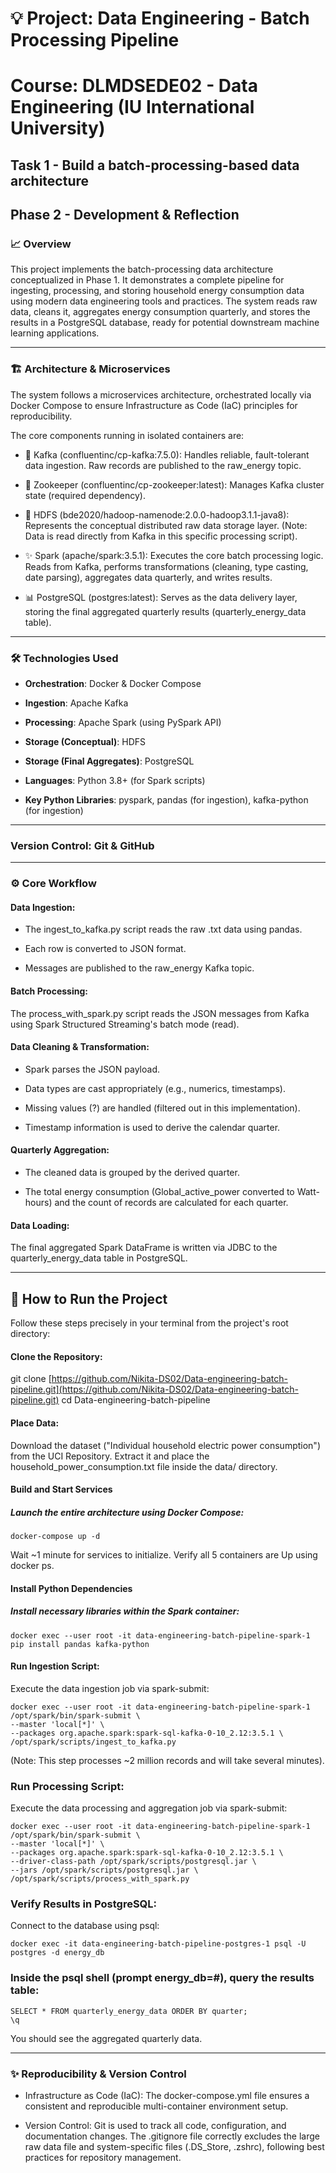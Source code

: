 # 💡 Project: Data Engineering - Batch Processing Pipeline

# Course: DLMDSEDE02 - Data Engineering (IU International University)
## Task 1 - Build a batch-processing-based data architecture
## Phase 2 - Development & Reflection

### 📈 Overview

This project implements the batch-processing data architecture conceptualized in Phase 1. It demonstrates a complete pipeline for ingesting, processing, and storing household energy consumption data using modern data engineering tools and practices. The system reads raw data, cleans it, aggregates energy consumption quarterly, and stores the results in a PostgreSQL database, ready for potential downstream machine learning applications.

---

### 🏗️ Architecture & Microservices

The system follows a microservices architecture, orchestrated locally via Docker Compose to ensure Infrastructure as Code (IaC) principles for reproducibility.

The core components running in isolated containers are:

- 📨 Kafka (confluentinc/cp-kafka:7.5.0): Handles reliable, fault-tolerant data ingestion. Raw records are published to the raw_energy topic.

- 🔗 Zookeeper (confluentinc/cp-zookeeper:latest): Manages Kafka cluster state (required dependency).

- 💾 HDFS (bde2020/hadoop-namenode:2.0.0-hadoop3.1.1-java8): Represents the conceptual distributed raw data storage layer. (Note: Data is read directly from Kafka in this specific processing script).

- ✨ Spark (apache/spark:3.5.1): Executes the core batch processing logic. Reads from Kafka, performs transformations (cleaning, type casting, date parsing), aggregates data quarterly, and writes results.

- 📊 PostgreSQL (postgres:latest): Serves as the data delivery layer, storing the final aggregated quarterly results (quarterly_energy_data table).

---

### 🛠️ Technologies Used

- **Orchestration**: Docker & Docker Compose

- **Ingestion**: Apache Kafka

- **Processing**: Apache Spark (using PySpark API)

- **Storage (Conceptual)**: HDFS

- **Storage (Final Aggregates)**: PostgreSQL

- **Languages**: Python 3.8+ (for Spark scripts)

- **Key Python Libraries**: pyspark, pandas (for ingestion), kafka-python (for ingestion)

---

### Version Control: Git & GitHub

---

### ⚙️ Core Workflow

#### Data Ingestion:

- The ingest_to_kafka.py script reads the raw .txt data using pandas.

- Each row is converted to JSON format.

- Messages are published to the raw_energy Kafka topic.

#### Batch Processing:

The process_with_spark.py script reads the JSON messages from Kafka using Spark Structured Streaming's batch mode (read).

#### Data Cleaning & Transformation:

- Spark parses the JSON payload.

- Data types are cast appropriately (e.g., numerics, timestamps).

- Missing values (?) are handled (filtered out in this implementation).

- Timestamp information is used to derive the calendar quarter.

#### Quarterly Aggregation:

- The cleaned data is grouped by the derived quarter.

- The total energy consumption (Global_active_power converted to Watt-hours) and the count of records are calculated for each quarter.

#### Data Loading:

The final aggregated Spark DataFrame is written via JDBC to the quarterly_energy_data table in PostgreSQL.

---

## 🚀 How to Run the Project

Follow these steps precisely in your terminal from the project's root directory:

#### Clone the Repository:

git clone [https://github.com/Nikita-DS02/Data-engineering-batch-pipeline.git](https://github.com/Nikita-DS02/Data-engineering-batch-pipeline.git)
cd Data-engineering-batch-pipeline


#### Place Data:
Download the dataset ("Individual household electric power consumption") from the UCI Repository. Extract it and place the household_power_consumption.txt file inside the data/ directory.

#### Build and Start Services
##### Launch the entire architecture using Docker Compose:

    docker-compose up -d


Wait ~1 minute for services to initialize. Verify all 5 containers are Up using docker ps.

#### Install Python Dependencies
##### Install necessary libraries within the Spark container:

    docker exec --user root -it data-engineering-batch-pipeline-spark-1 pip install pandas kafka-python


#### Run Ingestion Script:
Execute the data ingestion job via spark-submit:

    docker exec --user root -it data-engineering-batch-pipeline-spark-1 /opt/spark/bin/spark-submit \
    --master 'local[*]' \
    --packages org.apache.spark:spark-sql-kafka-0-10_2.12:3.5.1 \
    /opt/spark/scripts/ingest_to_kafka.py


(Note: This step processes ~2 million records and will take several minutes).

### Run Processing Script:
Execute the data processing and aggregation job via spark-submit:

    docker exec --user root -it data-engineering-batch-pipeline-spark-1 /opt/spark/bin/spark-submit \
    --master 'local[*]' \
    --packages org.apache.spark:spark-sql-kafka-0-10_2.12:3.5.1 \
    --driver-class-path /opt/spark/scripts/postgresql.jar \
    --jars /opt/spark/scripts/postgresql.jar \
    /opt/spark/scripts/process_with_spark.py


### Verify Results in PostgreSQL:

Connect to the database using psql:

    docker exec -it data-engineering-batch-pipeline-postgres-1 psql -U postgres -d energy_db


### Inside the psql shell (prompt energy_db=#), query the results table:
    SELECT * FROM quarterly_energy_data ORDER BY quarter;
    \q


You should see the aggregated quarterly data.

---

### ✨ Reproducibility & Version Control

- Infrastructure as Code (IaC): The docker-compose.yml file ensures a consistent and reproducible multi-container environment setup.

- Version Control: Git is used to track all code, configuration, and documentation changes. The .gitignore file correctly excludes the large raw data file and system-specific files (.DS_Store, .zshrc), following best practices for repository management.
